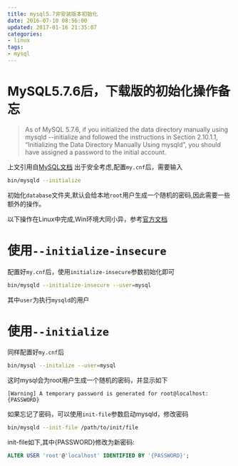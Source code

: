 ```yaml
---
title: mysql5.7非安装版本初始化
date: 2016-07-10 08:56:00
updated: 2017-01-16 21:35:07
categories:
- linux
tags:
- mysql
---
```

MySQL5.7.6后，下载版的初始化操作备忘
=================================

>As of MySQL 5.7.6, if you initialized the data directory manually using mysqld --initialize and followed the instructions in Section 2.10.1.1, “Initializing the Data Directory Manually Using mysqld”, you should have assigned a password to the initial account. 

上文引用自[MySQL文档](http://dev.mysql.com/doc/refman/5.7/en/default-privileges.html)
出于安全考虑,配置`my.cnf`后，需要输入
```bash
bin/mysqld --initialize
```
初始化`database`文件夹,默认会给本地`root`用户生成一个随机的密码,因此需要一些额外的操作。

以下操作在Linux中完成,Win环境大同小异，参考[官方文档](http://dev.mysql.com/doc/refman/5.7/en/data-directory-initialization-mysqld.html)

# 使用`--initialize-insecure`

配置好`my.cnf`后，使用`initialize-insecure`参数初始化即可
```bash
bin/mysqld --initialize-insecure --user=mysql
```

其中`user`为执行`mysqld`的用户

# 使用`--initialize`

同样配置好`my.cnf`后
```bash
bin/mysql --initalize --user=mysql
```

这时mysql会为root用户生成一个随机的密码，并显示如下
```
[Warning] A temporary password is generated for root@localhost:
{PASSWORD}
```
如果忘记了密码，可以使用`init-file`参数启动mysqld，修改密码
```bash
bin/mysqld --init-file /path/to/init/file
```
init-file如下,其中{PASSWORD}修改为新密码:
```sql
ALTER USER 'root'@'localhost' IDENTIFIED BY '{PASSWORD}';
```